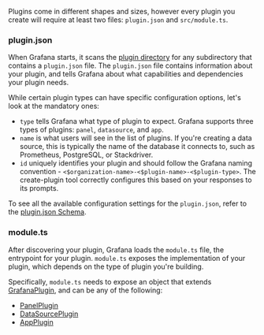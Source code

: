 Plugins come in different shapes and sizes, however every plugin you create will require at least two files: `plugin.json` and `src/module.ts`.

### plugin.json

When Grafana starts, it scans the [plugin directory](https://grafana.com/docs/grafana/latest/setup-grafana/configure-grafana/#plugins) for any subdirectory that contains a `plugin.json` file. The `plugin.json` file contains information about your plugin, and tells Grafana about what capabilities and dependencies your plugin needs.

While certain plugin types can have specific configuration options, let's look at the mandatory ones:

- `type` tells Grafana what type of plugin to expect. Grafana supports three types of plugins: `panel`, `datasource`, and `app`.
- `name` is what users will see in the list of plugins. If you're creating a data source, this is typically the name of the database it connects to, such as Prometheus, PostgreSQL, or Stackdriver.
- `id` uniquely identifies your plugin and should follow the Grafana naming convention - `<$organization-name>-<$plugin-name>-<$plugin-type>`. The create-plugin tool correctly configures this based on your responses to its prompts.

To see all the available configuration settings for the `plugin.json`, refer to the [plugin.json Schema](../metadata.md).

### module.ts

After discovering your plugin, Grafana loads the `module.ts` file, the entrypoint for your plugin. `module.ts` exposes the implementation of your plugin, which depends on the type of plugin you're building.

Specifically, `module.ts` needs to expose an object that extends [GrafanaPlugin](https://github.com/grafana/grafana/blob/f900098cc9f5771c02b6189ba5138547b4f5e6c2/packages/grafana-data/src/types/plugin.ts#L175), and can be any of the following:

- [PanelPlugin](https://github.com/grafana/grafana/blob/f900098cc9f5771c02b6189ba5138547b4f5e6c2/packages/grafana-data/src/panel/PanelPlugin.ts#L95)
- [DataSourcePlugin](https://github.com/grafana/grafana/blob/f900098cc9f5771c02b6189ba5138547b4f5e6c2/packages/grafana-data/src/types/datasource.ts#L33)
- [AppPlugin](https://github.com/grafana/grafana/blob/f900098cc9f5771c02b6189ba5138547b4f5e6c2/packages/grafana-data/src/types/app.ts#L58)